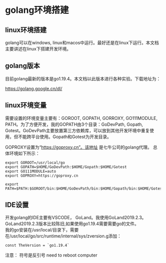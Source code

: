 # golang环境搭建
## linux环境搭建

golang可以在windows, linux和macos中运行。最好还是在linux下运行。本文档主要讲述在linux下搭建开发环境。

## golang版本
目前golang最新的版本是go1.19.4。本文档以此版本进行各种实验。下载地址为：

<https://golang.google.cn/dl/>

## linux环境变量
需要设置的环境变量主要有：GOROOT, GOPATH, GORROXY, GO111MODULE, PATH。为了方便开发，我的GOPATH由3个目录：GoDevPath, Gopath, Gotest。GoDevPath主要放置第三方依赖库，可以放到其他开发环境中重复使用，但不能跨平台使用。Gopath和Gotest为开发目录。  

GOPROXY设置为“https://goproxy.cn”。该地址 是七牛公司的golang代理。
总体环境如下所示：



```
export GOROOT=/usr/local/go
export GOPATH=$HOME/GoDevPath:$HOME/Gopath:$HOME/Gotest
export GO111MODULE=auto
export GOPROXY=https://goproxy.cn

export PATH=$PATH:$GOROOT/bin:$HOME/GoDevPath/bin:$HOME/Gopath/bin:$HOME/Gotest/bin
```

## IDE设置
开发golang的IDE主要有VSCODE， GoLand。我使用GoLand2019.2.3。GoLand2019.2.3版本比较陈旧,如果使用go1.19.4需要需要go的文件。  
我的go安装在/usr/local/目录下，需要在/usr/local/go/src/runtime/internal/sys/zversion.g添加：
```
const TheVersion = `go1.19.4`  
```

注意： 符号是反引号
need to reboot computer



